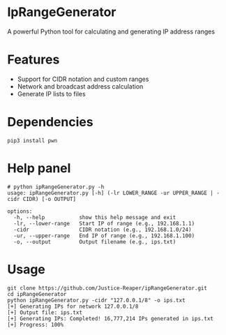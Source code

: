 # IpRangeGenerator

A powerful Python tool for calculating and generating IP address ranges

# Features
- Support for CIDR notation and custom ranges
- Network and broadcast address calculation
- Generate IP lists to files

# Dependencies

```
pip3 install pwn
```

# Help panel

```
# python ipRangeGenerator.py -h
usage: ipRangeGenerator.py [-h] (-lr LOWER_RANGE -ur UPPER_RANGE | -cidr CIDR) [-o OUTPUT]

options:
  -h, --help           show this help message and exit
  -lr, --lower-range   Start IP of range (e.g., 192.168.1.1)
  -cidr                CIDR notation (e.g., 192.168.1.0/24)
  -ur, --upper-range   End IP of range (e.g., 192.168.1.100)
  -o, --output         Output filename (e.g., ips.txt)
```

# Usage

```
git clone https://github.com/Justice-Reaper/ipRangeGenerator.git  
cd ipRangeGenerator
python ipRangeGenerator.py -cidr "127.0.0.1/8" -o ips.txt  
[+] Generating IPs for network 127.0.0.1/8  
[+] Output file: ips.txt  
[+] Generating IPs: Completed! 16,777,214 IPs generated in ips.txt  
[+] Progress: 100%   
```
